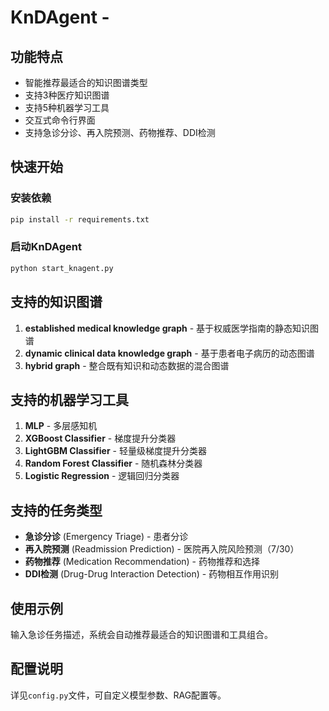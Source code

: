 # KnDAgent -

## 功能特点

- 智能推荐最适合的知识图谱类型
- 支持3种医疗知识图谱
- 支持5种机器学习工具
- 交互式命令行界面
- 支持急诊分诊、再入院预测、药物推荐、DDI检测

## 快速开始

### 安装依赖
```bash
pip install -r requirements.txt
```

### 启动KnDAgent
```bash
python start_knagent.py
```

## 支持的知识图谱

1. **established medical knowledge graph** - 基于权威医学指南的静态知识图谱
2. **dynamic clinical data knowledge graph** - 基于患者电子病历的动态图谱
3. **hybrid graph** - 整合既有知识和动态数据的混合图谱

## 支持的机器学习工具

1. **MLP** - 多层感知机
2. **XGBoost Classifier** - 梯度提升分类器
3. **LightGBM Classifier** - 轻量级梯度提升分类器
4. **Random Forest Classifier** - 随机森林分类器
5. **Logistic Regression** - 逻辑回归分类器

## 支持的任务类型

- **急诊分诊** (Emergency Triage) - 患者分诊
- **再入院预测** (Readmission Prediction) - 医院再入院风险预测（7/30）
- **药物推荐** (Medication Recommendation) - 药物推荐和选择
- **DDI检测** (Drug-Drug Interaction Detection) - 药物相互作用识别

## 使用示例

输入急诊任务描述，系统会自动推荐最适合的知识图谱和工具组合。

## 配置说明

详见`config.py`文件，可自定义模型参数、RAG配置等。
